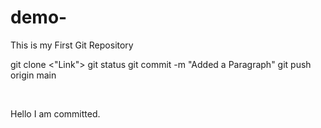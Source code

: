 # demo-

This is my First Git Repository

git clone <"Link">
git status
git commit -m "Added a Paragraph"
git push origin main

<br/>

Hello I am committed.